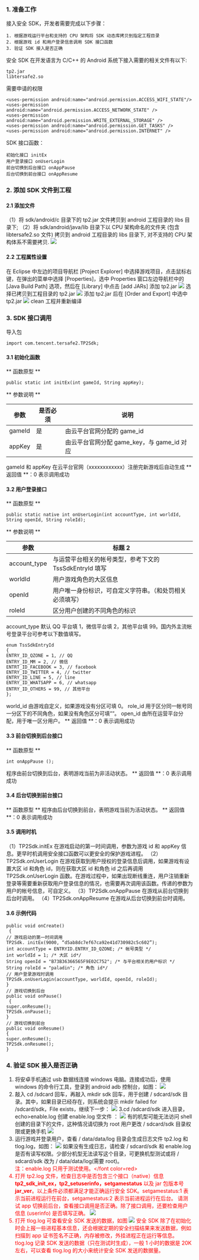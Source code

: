 ### 1. 准备工作
接入安全 SDK，开发者需要完成以下步骤：
```
1. 根据游戏运行平台和支持的 CPU 架构将 SDK 动态库拷贝到指定工程目录
2. 根据游戏 id 和用户登录信息调用 SDK 接口函数
3. 验证 SDK 接入是否正确
```
安全 SDK 在开发语言为 C/C++ 的 Android 系统下接入需要的相关文件有以下:
```
tp2.jar
libtersafe2.so
```
需要申请的权限
```
<uses-permission android:name="android.permission.ACCESS_WIFI_STATE"/>
<uses-permission android:name="android.permission.ACCESS_NETWORK_STATE" />
<uses-permission android:name="android.permission.WRITE_EXTERNAL_STORAGE" />
<uses-permission android:name="android.permission.GET_TASKS" />
<uses-permission android:name="android.permission.INTERNET" />
```
SDK 接口函数：
```
初始化接口 initEx
用户登录接口 onUserLogin
前台切换到后台接口 onAppPause
后台切换到前台接口 onAppResume
```

### 2. 添加 SDK 文件到工程
#### 2.1 添加文件
（1）将 sdk/android/c 目录下的 tp2.jar 文件拷贝到 android 工程目录的 libs 目录下;
（2）将 sdk/android/java/lib 目录下以 CPU 架构命名的文件夹 (包含 libtersafe2.so 文件) 拷贝到 android 工程目录的 libs 目录下, 对不支持的 CPU 架构体系不需要拷贝.
![](https://mc.qcloudimg.com/static/img/eab83b3ae6d2a13b8f6a8479137a5e07/image.png)

#### 2.2 工程属性设置
在 Eclipse 中左边的项目导航栏 [Project Explorer] 中选择游戏项目，点击鼠标右键，在弹出的菜单中选择 [Properties]，选中 Properties 窗口左边导航栏中的[Java Build Path] 选项，然后在 [Library] 中点击 [add JARs] 添加 tp2.jar
![](https://mc.qcloudimg.com/static/img/2b038746f019e439ef5bbdb473ab16b2/image.png)
 选择已拷贝到工程目录的 tp2.jar
 ![](https://mc.qcloudimg.com/static/img/b48aeb6b30b9c689ca5e56357a0c72b3/image.png)
 添加 tp2.jar 后在 [Order and Export] 中选中 tp2.jar
 ![](https://mc.qcloudimg.com/static/img/e19cbe55f0997e7bdb68eeef275a1fb4/image.png)
clean 工程并重新编译

### 3. SDK 接口调用
导入包
```
import com.tencent.tersafe2.TP2Sdk;
```

#### 3.1 初始化函数
** 函数原型 **
```
public static int initEx(int gameId, String appKey);
```

** 参数说明 **

| 参数 | 是否必须 | 说明 |
|---------|---------|---------|
| gameId | 是 | 由云平台官网分配的 game_id  |
| appKey | 是 | 由云平台官网分配 game_key，与 game_id 对应  |
gameId 和 appKey 在云平台官网（xxxxxxxxxxxx）注册完新游戏后自动生成
** 返回值 **：0 表示调用成功

#### 3.2 用户登录接口
** 函数原型 **
```
public static native int onUserLogin(int accountType, int worldId, String openId, String roleId);
```

** 参数说明 **

| 参数 | 标题 2 |
|---------|---------|
| account_type | 与运营平台相关的帐号类型，参考下文的 TssSdkEntryId 填写 |
| worldId | 用户游戏角色的大区信息 |
| openId | 用户唯一身份标识，可自定义字符串。（和处罚相关必须填写） |
| roleId | 区分用户创建的不同角色的标识 |
account_type 默认 QQ 平台填 1，微信平台填 2，其他平台填 99。国内外主流帐号登录平台可参考以下数值填写。
```
enum TssSdkEntryId
{
ENTRY_ID_QZONE = 1, // QQ
ENTRY_ID_MM = 2, // 微信
ENTRT_ID_FACEBOOK = 3, // facebook
ENTRY_ID_TWITTER = 4, // twitter
ENTRY_ID_LINE = 5, // line
ENTRY_ID_WHATSAPP = 6, // whatsapp
ENTRY_ID_OTHERS = 99, // 其他平台
};
```
world_id 由游戏自定义，如果游戏没有分区可填 0。
role_id 用于区分同一帐号同一分区下的不同角色，如果没有角色区分可填””。
open_id 由所在运营平台分配，用于唯一区分用户。
** 返回值 **：0 表示调用成功

#### 3.3 前台切换到后台接口
** 函数原型 **
```
int onAppPause ();
```
程序由前台切换到后台，表明游戏当前为非活动状态。
** 返回值 **：0 表示调用成功

#### 3.4 后台切换到前台接口
** 函数原型 **
程序由后台切换到前台，表明游戏当前为活动状态。
** 返回值 **：0 表示调用成功

#### 3.5 调用时机
（1）TP2Sdk.initEx 在游戏启动的第一时间调用，参数为游戏 id 和 appKey 信息。更早时机调用安全接口函数可以更安全的保护游戏进程。
（2）TP2Sdk.onUserLogin 在游戏获取到用户授权的登录信息后调用，如果游戏有设置大区 id 和角色 id，则在获取大区 id 和角色 id 之后再调用 TP2Sdk.onUserLogin 函数。在游戏过程中，如果出现断线重连，用户注销重新登录等需要重新获取用户登录信息的情况，也需要再次调用该函数。传递的参数为用户的帐号信息，可自定义。
（3）TP2Sdk.onAppPause 在游戏从前台切换到后台时调用。
（4）TP2Sdk.onAppResume 在游戏从后台切换到前台时调用。

#### 3.6 示例代码
```
public void onCreate()
 {
// 游戏启动的第一时间调用
TP2Sdk. initEx(9000, “d5ab8dc7ef67ca92e41d730982c5c602”);
int accountType = ENTRYID.ENTRY_ID_QZONE; /* 帐号类型 */
int worldId = 1; /* 大区 id*/
String openId = "B73B36366565F9E02C752"; /* 与平台相关的用户标识 */
String roleId = "paladin"; /* 角色 id*/
// 用户登录游戏时调用
TP2Sdk.onUserLogin(accountType, worldId, openId, roleId);
}
// 游戏切换到后台
public void onPause()
 {
super.onResume();
TP2Sdk.onPause();
}
// 游戏切换到前台
public void onResume()
{
super.onResume();
TP2Sdk.onResume();
}
```

### 4. 验证 SDK 接入是否正确
1. 将安卓手机通过 usb 数据线连接 windows 电脑。连接成功后，使用 windows 的命令行工具，登录到 android adb 控制台，如图：
![](https://mc.qcloudimg.com/static/img/091f2d44b4862e843748fdd9655e9914/image.png)
2. 敲入 cd /sdcard 回车，再敲入 mkdir sdk 回车，用于创建 / sdcard/sdk 目录。其中，如果目录已经存在，则系统会提示 mkdir failed for /sdcard/sdk，File exists，继续下一步：
![](https://mc.qcloudimg.com/static/img/748c74c2ef3f5bec2a650f3d8eb0bdc6/image.png)
3.cd /sdcard/sdk 进入目录，echo>enable.log 创建 enable.log 空文件 ：
![](https://mc.qcloudimg.com/static/img/26aa6733a77a4c2625d131cddba47b89/image.png)
有的机型可能无法访问 shell 创建的目录下的文件，这种情况请切换为 root 用户更改 / sdcard/sdk 目录权限或更换手机
![](https://mc.qcloudimg.com/static/img/91cd8bb85e88eede943d47570a792c35/image.png)
4. 运行游戏并登录用户，查看 / data/data/log 目录会生成日志文件 tp2.log 和 tlog.log，如图：
![](https://mc.qcloudimg.com/static/img/3ce91cbdb15cdb72998fbfcc2bdf074e/image.png)
如果没有生成日志，请检查 / sdcard/sdk 和 enable.log 是否有读写权限。少部分机型无法读写这个目录，可更换机型测试或将 / sdcard/sdk 改为 / data/data/log(需要 root)。<br><font color=red > 注：enable.log 只用于测试使用。</font color=red>
5. 打开 tp2.log 文件，检查日志中是否包含三个接口（native）信息 **tp2_sdk_init_ex，tp2_setuserinfo，setgamestatus** 以及 jar 包版本号 **jar_ver**。以上条件必须都满足才能正确运行安全 SDK。setgamestatus:1 表示当前进程运行在前台，setgamestatus:2 表示当前进程运行在后台。
请测试 app 切换前后台，查看接口调用是否正确。除了接口调用，还要检查用户信息 (userinfo) 是否填写正确。
![](https://mc.qcloudimg.com/static/img/75eef4a35cf89e8e1d02be304403377b/image.png)
6. 打开 tlog.log 可查看安全 SDK 发送的数据，如图
![](https://mc.qcloudimg.com/static/img/50526870e79bb4d21d5b5bb0c333f86f/image.png)
安全 SDK 除了在初始化时会上报一些进程基本信息，还会根据定期的安全扫描结果来发送数据，例如扫描到 app 证书签名不正确，内存被修改，外挂进程正在运行等信息。tlog.log 记录 SDK 发送的数据（只在测试时生成），一般 1 小时的数据是 20K 左右，可以查看 tlog.log 的大小来统计安全 SDK 发送的数据量。
